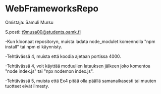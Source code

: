 # WebFrameworksRepo

Omistaja: Samuli Mursu

S.posti: t9musa00@students.oamk.fi


-Kun kloonaat repositoryn, muista ladata node_modulet komennolla "npm install" tai npm ei käynnisty.

-Tehtävässä 4, muista että koodia ajetaan portissa 4000.

-Tehtävässä 4, voit käyttää moduulien latauksen jälkeen joko komentoa "node index.js" tai "npx nodemon index.js".

-Tehtävässä 5, muista että Ex4 pitää olla päällä samanaikasesti tai muuten tuotteet eivät ilmesty.


